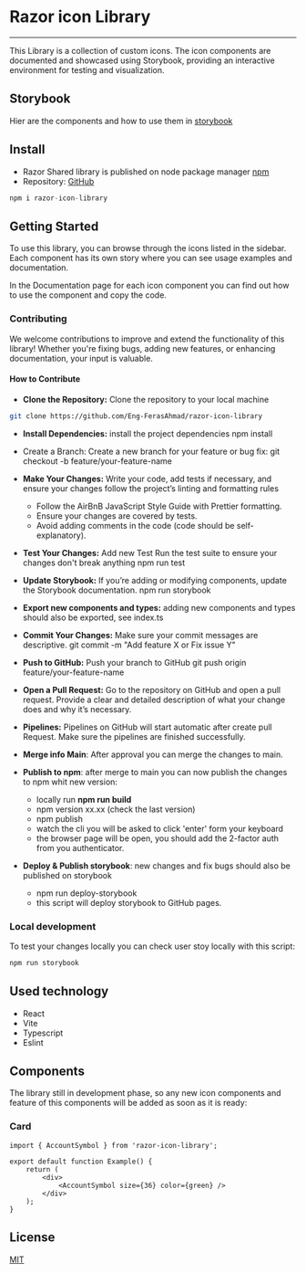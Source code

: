 # Razor icon Library

---

This Library is a collection of custom icons. The icon components are documented and showcased using Storybook,
providing an interactive environment for testing and visualization.

## Storybook
Hier are the components and how to use them in [storybook](https://eng-ferasahmad.github.io/razor-icon-library/?path=/docs/get-started--docs)


## Install
- Razor Shared library is published on node package manager [npm](https://www.npmjs.com/package/razor-icon-library)
- Repository: [GitHub](https://github.com/Eng-FerasAhmad/razor-icon-library)

```js
npm i razor-icon-library
```

## Getting Started

To use this library, you can browse through the icons listed in the sidebar.
Each component has its own story where you can see usage examples and documentation.

In the Documentation page for each icon component you can find out how to use the component and copy the code.

### Contributing

We welcome contributions to improve and extend the functionality of this library! Whether you're fixing bugs,
adding new features, or enhancing documentation, your input is valuable.

#### How to Contribute

-   **Clone the Repository:** Clone the repository to your local machine

```bash
git clone https://github.com/Eng-FerasAhmad/razor-icon-library
```

-   **Install Dependencies:** install the project dependencies
    npm install

-   Create a Branch: Create a new branch for your feature or bug fix:
    git checkout -b feature/your-feature-name

-   **Make Your Changes:** Write your code, add tests if necessary, and ensure your changes follow the project’s linting and formatting rules

    -   Follow the AirBnB JavaScript Style Guide with Prettier formatting.
    -   Ensure your changes are covered by tests.
    -   Avoid adding comments in the code (code should be self-explanatory).

-   **Test Your Changes:** Add new Test Run the test suite to ensure your changes don't break anything
    npm run test

-   **Update Storybook:** If you’re adding or modifying components, update the Storybook documentation.
    npm run storybook

-   **Export new components and types:** adding new components and types should also be exported, see index.ts

-   **Commit Your Changes:** Make sure your commit messages are descriptive.
    git commit -m "Add feature X or Fix issue Y"

-   **Push to GitHub:** Push your branch to GitHub
    git push origin feature/your-feature-name

-   **Open a Pull Request:** Go to the repository on GitHub and open a pull request.
    Provide a clear and detailed description of what your change does and why it’s necessary.

-   **Pipelines:** Pipelines on GitHub will start automatic after create pull Request.
    Make sure the pipelines are finished successfully.
-   **Merge info Main**: After approval you can merge the changes to main.

-   **Publish to npm**: after merge to main you can now publish the changes to npm whit new version:

    -   locally run **npm run build**
    -   npm version xx.xx (check the last version)
    -   npm publish
    -   watch the cli you will be asked to click 'enter' form your keyboard
    -   the browser page will be open, you should add the 2-factor auth from you authenticator.

-   **Deploy & Publish storybook**: new changes and fix bugs should also be published on storybook
    -   npm run deploy-storybook
    -   this script will deploy storybook to GitHub pages.

### Local development

To test your changes locally you can check user stoy locally with this script:

```bash
npm run storybook
```


## Used technology

-   React
-   Vite
-   Typescript
-   Eslint

## Components

The library still in development phase, so any new icon components and feature of this components will be added as soon as it is ready:

### Card

```tsx
import { AccountSymbol } from 'razor-icon-library';

export default function Example() {
    return (
        <div>
            <AccountSymbol size={36} color={green} />
        </div>
    );
}
```

## License

[MIT](https://github.com/Eng-FerasAhmad/razor-icon-library/blob/master/LICENSE)
